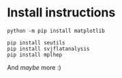 # Install instructions

```
python -m pip install matplotlib

pip install seutils
pip install svjflatanalysis
pip install mplhep
```

And _maybe_ more :)
